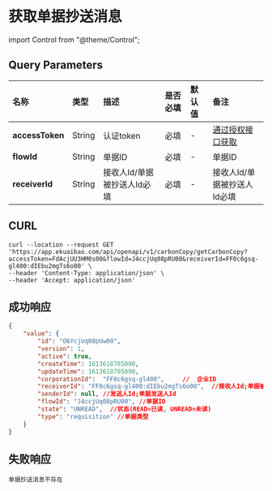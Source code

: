# 获取单据抄送消息

import Control from "@theme/Control";

<Control
method="GET"
url="/api/openapi/v1/carbonCopy/getCarbonCopy"
/>

## Query Parameters

| 名称 | 类型 | 描述 | 是否必填 | 默认值 | 备注 |
| :--- | :--- | :--- | :--- |:--- | :--- |
| **accessToken** | String | 认证token               | 必填 | - | [通过授权接口获取](/docs/open-api/getting-started/auth) |
| **flowId**      | String | 单据ID                  | 必填 | - |  单据ID   |
| **receiverId**  | String | 接收人Id/单据被抄送人Id必填 | 必填 | - |  接收人Id/单据被抄送人Id必填  |

## CURL
```shell
curl --location --request GET 'https://app.ekuaibao.com/api/openapi/v1/carbonCopy/getCarbonCopy?accessToken=FdAcjUU3HM0s00&flowId=J4ccjUq08pRU00&receiverId=FF0c6gsq-gl400:dIEbu2mgTs6o00' \
--header 'Content-Type: application/json' \
--header 'Accept: application/json'
```

## 成功响应
```json
{
    "value": {
        "id": "O6YcjUq08pUw00",
        "version": 1,   
        "active": true, 
        "createTime": 1613618785090,
        "updateTime": 1613618785090,
        "corporationId":  "FF0c6gsq-gl400",     //  企业ID
        "receiverId": "FF0c6gsq-gl400:dIEbu2mgTs6o00",  //接收人Id;单据被抄送人Id
        "senderId": null, //发送人Id;单据发送人Id
        "flowId": "J4ccjUq08pRU00", //单据ID
        "state": "UNREAD",  //状态(READ=已读, UNREAD=未读)
        "type": "requisition" //单据类型
    }
}
```

## 失败响应
```text
单据抄送消息不存在
```